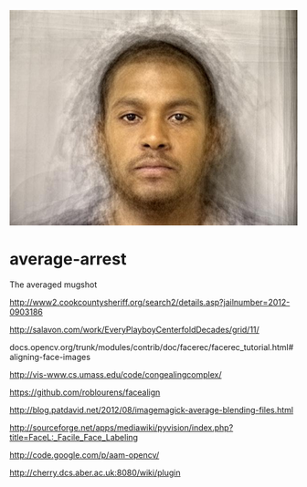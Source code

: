 ![alt text](https://github.com/fgregg/average-arrest/raw/master/wow.jpg "Logo Title Text 1")

average-arrest
==============

The averaged mugshot

http://www2.cookcountysheriff.org/search2/details.asp?jailnumber=2012-0903186

http://salavon.com/work/EveryPlayboyCenterfoldDecades/grid/11/

docs.opencv.org/trunk/modules/contrib/doc/facerec/facerec_tutorial.html#aligning-face-images

http://vis-www.cs.umass.edu/code/congealingcomplex/

https://github.com/roblourens/facealign

http://blog.patdavid.net/2012/08/imagemagick-average-blending-files.html

http://sourceforge.net/apps/mediawiki/pyvision/index.php?title=FaceL:_Facile_Face_Labeling

http://code.google.com/p/aam-opencv/

http://cherry.dcs.aber.ac.uk:8080/wiki/plugin